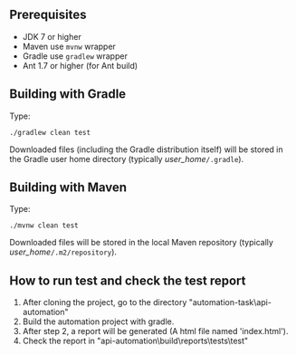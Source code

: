 Prerequisites
-------------
- JDK 7 or higher
- Maven use `mvnw` wrapper
- Gradle use `gradlew` wrapper
- Ant 1.7 or higher (for Ant build)

Building with Gradle
--------------------
Type:

    ./gradlew clean test

Downloaded files (including the Gradle distribution itself) will be stored in the Gradle user home directory (typically *user_home*`/.gradle`).

Building with Maven
-------------------
Type:
    
    ./mvnw clean test
    
Downloaded files will be stored in the local Maven repository (typically *user_home*`/.m2/repository`).

How to run test and check the test report
-----------------------------------------
1. After cloning the project, go to the directory "automation-task\api-automation"
2. Build the automation project with gradle.
3. After step 2, a report will be generated (A html file named 'index.html').
4. Check the report in "api-automation\build\reports\tests\test"